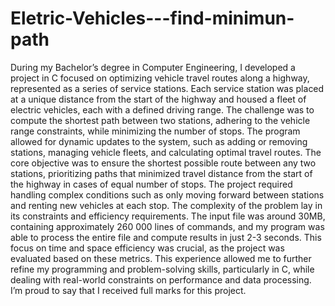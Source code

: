 # Eletric-Vehicles---find-minimun-path

During my Bachelor’s degree in Computer Engineering, I developed a project in C focused on optimizing vehicle travel routes along a highway, represented as a series of service stations. Each service station was placed at a unique distance from the start of the highway and housed a fleet of electric vehicles, each with a defined driving range. The challenge was to compute the shortest path between two stations, adhering to the vehicle range constraints, while minimizing the number of stops.
The program allowed for dynamic updates to the system, such as adding or removing stations, managing vehicle fleets, and calculating optimal travel routes. The core objective was to ensure the shortest possible route between any two stations, prioritizing paths that minimized travel distance from the start of the highway in cases of equal number of stops. The project required handling complex conditions such as only moving forward between stations and renting new vehicles at each stop.
The complexity of the problem lay in its constraints and efficiency requirements. The input file was around 30MB, containing approximately 260 000 lines of commands, and my program was able to process the entire file and compute results in just 2-3 seconds. This focus on time and space efficiency was crucial, as the project was evaluated based on these metrics.
This experience allowed me to further refine my programming and problem-solving skills, particularly in C, while dealing with real-world constraints on performance and data processing. I’m proud to say that I received full marks for this project.
